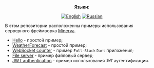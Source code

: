 <div align="center">

**Языки:**
  
[![English](https://img.shields.io/badge/Language-English-blue?style=?style=flat-square)](README.md)
[![Russian](https://img.shields.io/badge/Language-Russian-blue?style=?style=flat-square)](README.ru.md)

</div>

В этом репозитории расположенны примеры использования серверного фреймворка [Minerva](https://github.com/GlebBatykov/minerva).

- [Hello](https://github.com/GlebBatykov/minerva_examples/tree/main/examples/hello) - простой пример;
- [WeatherForecast](https://github.com/GlebBatykov/minerva_examples/tree/main/examples/weather_forecast) - простой пример;
- [WebSocket counter](https://github.com/GlebBatykov/minerva_examples/tree/main/examples/websocket_counter) - пример `Full-Stack` `Dart` приложения;
- [File server](https://github.com/GlebBatykov/minerva_examples/tree/main/examples/file_server) - пример файловый сервер;
- [JWT authentication](https://github.com/GlebBatykov/minerva_examples/tree/main/examples/jwt_authentication) - пример использования `JWT` аутентификации.
